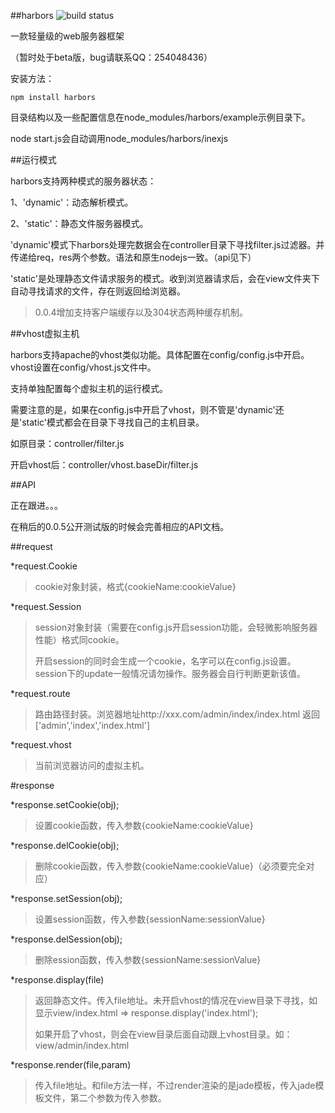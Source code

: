 ##harbors ![build status](https://secure.travis-ci.org/coreyti/showdown.png)

一款轻量级的web服务器框架

（暂时处于beta版，bug请联系QQ：254048436）

安装方法：

    npm install harbors

目录结构以及一些配置信息在node_modules/harbors/example示例目录下。

node start.js会自动调用node_modules/harbors/inexjs



##运行模式

harbors支持两种模式的服务器状态：

1、'dynamic'：动态解析模式。

2、'static'：静态文件服务器模式。


'dynamic'模式下harbors处理完数据会在controller目录下寻找filter.js过滤器。并传递给req，res两个参数。语法和原生nodejs一致。（api见下）

  >

'static'是处理静态文件请求服务的模式。收到浏览器请求后，会在view文件夹下自动寻找请求的文件，存在则返回给浏览器。

  >0.0.4增加支持客户端缓存以及304状态两种缓存机制。


##vhost虚拟主机

harbors支持apache的vhost类似功能。具体配置在config/config.js中开启。vhost设置在config/vhost.js文件中。

支持单独配置每个虚拟主机的运行模式。

需要注意的是，如果在config.js中开启了vhost，则不管是'dynamic'还是'static'模式都会在目录下寻找自己的主机目录。

如原目录：controller/filter.js

开启vhost后：controller/vhost.baseDir/filter.js



##API

正在跟进。。。

在稍后的0.0.5公开测试版的时候会完善相应的API文档。

##request

  *request.Cookie

  >cookie对象封装，格式{cookieName:cookieValue}

  *request.Session

  >session对象封装（需要在config.js开启session功能，会轻微影响服务器性能）格式同cookie。
  >
  >开启session的同时会生成一个cookie，名字可以在config.js设置。session下的update一般情况请勿操作。服务器会自行判断更新该值。

  *request.route

  >路由路径封装。浏览器地址http://xxx.com/admin/index/index.html 返回 ['admin','index','index.html']

  *request.vhost
  >当前浏览器访问的虚拟主机。

#response

  *response.setCookie(obj);

  >设置cookie函数，传入参数{cookieName:cookieValue}

  *response.delCookie(obj);

  >删除cookie函数，传入参数{cookieName:cookieValue}（必须要完全对应）

  *response.setSession(obj);

  >设置session函数，传入参数{sessionName:sessionValue}

  *response.delSession(obj);

  >删除ession函数，传入参数{sessionName:sessionValue}

  *response.display(file)

  >返回静态文件。传入file地址。未开启vhost的情况在view目录下寻找，如显示view/index.html => response.display('index.html');
  >
  >如果开启了vhost，则会在view目录后面自动跟上vhost目录。如：view/admin/index.html

  *response.render(file,param)

  >传入file地址。和file方法一样，不过render渲染的是jade模板，传入jade模板文件，第二个参数为传入参数。